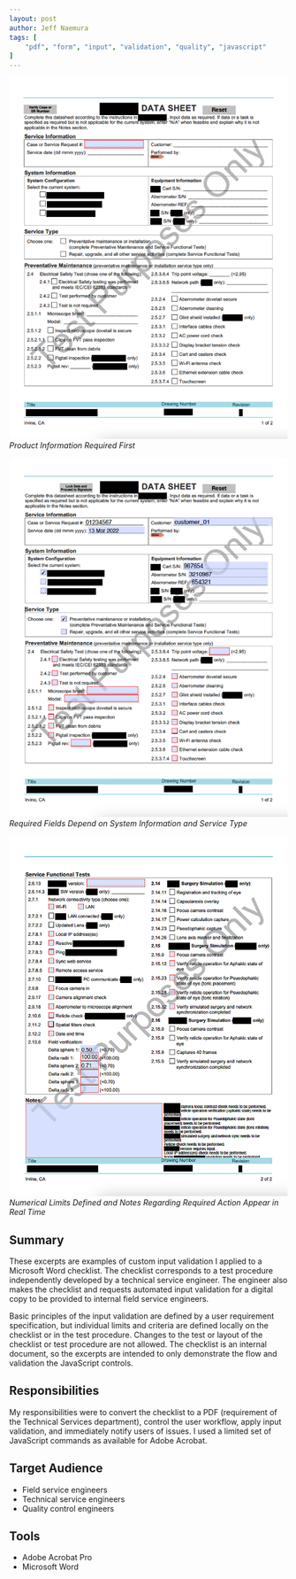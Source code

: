 ```yaml
---
layout: post
author: Jeff Naemura
tags: [
    "pdf", "form", "input", "validation", "quality", "javascript"
]
---
```


![Blank Form](images/form_01.png)
*Product Information Required First*

![Required Fields Conditional to Prior Selections](images/form_02.png)
*Required Fields Depend on System Information and Service Type*

![Numerical Limits Defined and Notes on Required Actions](images/form_03.png)
*Numerical Limits Defined and Notes Regarding Required Action Appear in Real Time*

## Summary

These excerpts are examples of custom input validation I applied to a Microsoft Word checklist. The checklist corresponds to a test procedure independently developed by a technical service engineer. The engineer also makes the checklist and requests automated input validation for a digital copy to be provided to internal field service engineers.

Basic principles of the input validation are defined by a user requirement specification, but individual limits and criteria are defined locally on the checklist or in the test procedure. Changes to the test or layout of the checklist or test procedure are not allowed. The checklist is an internal document, so the excerpts are intended to only demonstrate the flow and validation the JavaScript controls.

## Responsibilities

My responsibilities were to convert the checklist to a PDF (requirement of the Technical Services department), control the user workflow, apply input validation, and immediately notify users of issues. I used a limited set of JavaScript commands as available for Adobe Acrobat.

## Target Audience

* Field service engineers
* Technical service engineers
* Quality control engineers

## Tools

* Adobe Acrobat Pro
* Microsoft Word
